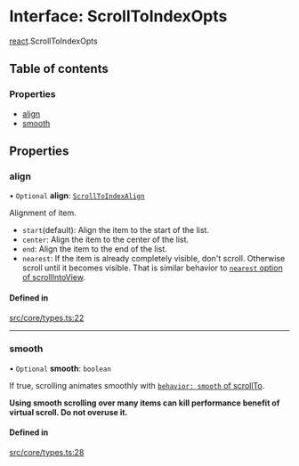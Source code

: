 # Interface: ScrollToIndexOpts

[react](../modules/react.md).ScrollToIndexOpts

## Table of contents

### Properties

- [align](react.ScrollToIndexOpts.md#align)
- [smooth](react.ScrollToIndexOpts.md#smooth)

## Properties

### align

• `Optional` **align**: [`ScrollToIndexAlign`](../modules/react.md#scrolltoindexalign)

Alignment of item.

- `start`(default): Align the item to the start of the list.
- `center`: Align the item to the center of the list.
- `end`: Align the item to the end of the list.
- `nearest`: If the item is already completely visible, don't scroll. Otherwise scroll until it becomes visible. That is similar behavior to [`nearest` option of scrollIntoView](https://developer.mozilla.org/en-US/docs/Web/API/Element/scrollIntoView).

#### Defined in

[src/core/types.ts:22](https://github.com/inokawa/virtua/blob/9bff11ed/src/core/types.ts#L22)

___

### smooth

• `Optional` **smooth**: `boolean`

If true, scrolling animates smoothly with [`behavior: smooth` of scrollTo](https://developer.mozilla.org/en-US/docs/Web/API/Element/scrollTo#behavior).

**Using smooth scrolling over many items can kill performance benefit of virtual scroll. Do not overuse it.**

#### Defined in

[src/core/types.ts:28](https://github.com/inokawa/virtua/blob/9bff11ed/src/core/types.ts#L28)
